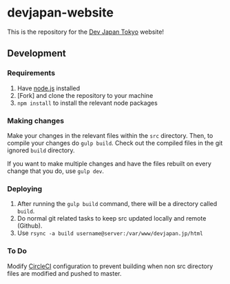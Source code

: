 # devjapan-website

This is the repository for the [Dev Japan Tokyo] website!

## Development

### Requirements

1. Have [node.js] installed
2. [Fork] and clone the repository to your machine
3. `npm install` to install the relevant node packages

### Making changes

Make your changes in the relevant files within the `src` directory.
Then, to compile your changes do `gulp build`. Check out the compiled files
in the git ignored `build` directory.

If you want to make multiple changes and have the files rebuilt on every
change that you do, use `gulp dev`.

### Deploying

1. After running the `gulp build` command, there will be a directory called `build`.
2. Do normal git related tasks to keep src updated locally and remote (Github).
3. Use `rsync -a build username@server:/var/www/devjapan.jp/html`

### To Do

Modify [CircleCI] configuration to prevent building when non src directory files are modified and pushed to master.

[Dev Japan Tokyo]: https://devjapan.jp
[Node.js]: https://nodejs.org
[CircleCI]: https://circleci.com
